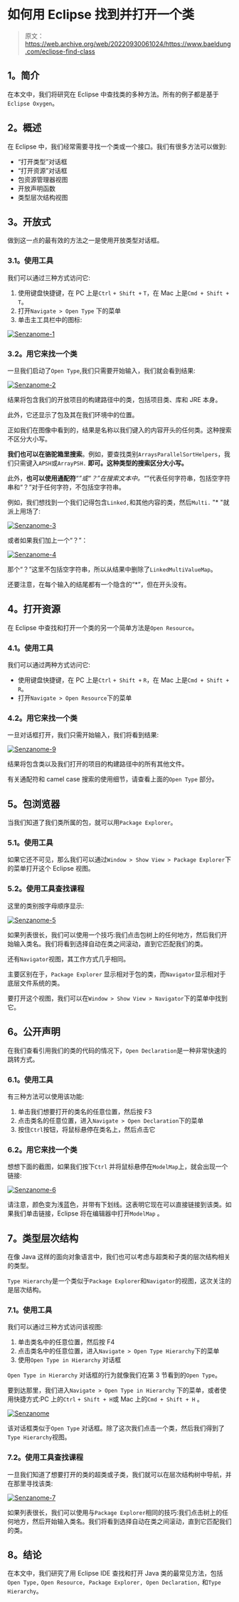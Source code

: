 # 如何用 Eclipse 找到并打开一个类

> 原文：<https://web.archive.org/web/20220930061024/https://www.baeldung.com/eclipse-find-class>

## 1。简介

在本文中，我们将研究在 Eclipse 中查找类的多种方法。所有的例子都是基于`Eclipse Oxygen`。

## 2。概述

在 Eclipse 中，我们经常需要寻找一个类或一个接口。我们有很多方法可以做到:

*   “打开类型”对话框
*   “打开资源”对话框
*   包资源管理器视图
*   开放声明函数
*   类型层次结构视图

## 3。开放式

做到这一点的最有效的方法之一是使用开放类型对话框。

### 3.1。使用工具

我们可以通过三种方式访问它:

1.  使用键盘快捷键，在 PC 上是`Ctrl` `+ Shift +` `T`，在 Mac 上是`Cmd + Shift + T`。
2.  打开`Navigate > Open Type` 下的菜单
3.  单击主工具栏中的图标:

[![Senzanome-1](img/b91637751ad38bcb09043383d070f493.png)](/web/20221129004330/https://www.baeldung.com/wp-content/uploads/2018/03/Senzanome-1.png)

### 3.2。用它来找一个类

一旦我们启动了`Open Type`,我们只需要开始输入，我们就会看到结果:

[![Senzanome-2](img/82d7abe5a47b82f4bee523e6389ab53e.png)](/web/20221129004330/https://www.baeldung.com/wp-content/uploads/2018/03/Senzanome-2.png)

结果将包含我们的开放项目的构建路径中的类，包括项目类、库和 JRE 本身。

此外，它还显示了包及其在我们环境中的位置。

正如我们在图像中看到的，结果是名称以我们键入的内容开头的任何类。这种搜索不区分大小写。

**我们也可以在骆驼箱里搜索**。例如，要查找类别`ArraysParallelSortHelpers`，我们只需键入`APSH`或`ArrayPSH.` **即可。这种类型的搜索区分大小写。**

此外，**也可以使用通配符**“*”或“？”在搜索文本中。“*”代表任何字符串，包括空字符串和“？”对于任何字符，不包括空字符串。

例如，我们想找到一个我们记得包含`Linked,`和其他内容的类，然后`Multi.` "* "就派上用场了:

[![Senzanome-3](img/362e29880403e3b4dac1afb8900eee44.png)](/web/20221129004330/https://www.baeldung.com/wp-content/uploads/2018/03/Senzanome-3.png)

或者如果我们加上一个“？”：

[![Senzanome-4](img/f81e6cf293e2af290db8810dccfa4241.png)](/web/20221129004330/https://www.baeldung.com/wp-content/uploads/2018/03/Senzanome-4.png)

那个“？”这里不包括空字符串，所以从结果中删除了`LinkedMultiValueMap`。

还要注意，在每个输入的结尾都有一个隐含的“*”，但在开头没有。

## 4。打开资源

在 Eclipse 中查找和打开一个类的另一个简单方法是`Open Resource`。

### 4.1。使用工具

我们可以通过两种方式访问它:

*   使用键盘快捷键，在 PC 上是`Ctrl` `+ Shift +` `R`，在 Mac 上是`Cmd + Shift + R`。
*   打开`Navigate > Open Resource`下的菜单

### 4.2。用它来找一个类

一旦对话框打开，我们只需开始输入，我们将看到结果:

[![Senzanome-9](img/15ecf5739fd3f8310360eeeb38b6e179.png)](/web/20221129004330/https://www.baeldung.com/wp-content/uploads/2018/03/Senzanome-9.png)

结果将包含类以及我们打开的项目的构建路径中的所有其他文件。

有关通配符和 camel case 搜索的使用细节，请查看上面的`Open Type` 部分。

## 5。包浏览器

当我们知道了我们类所属的包，就可以用`Package Explorer`。

### 5.1。使用工具

如果它还不可见，那么我们可以通过`Window > Show View > Package Explorer`下的菜单打开这个 Eclipse 视图。

### 5.2。使用工具查找课程

这里的类别按字母顺序显示:

[![Senzanome-5](img/7f397ca045246708db5f4147a0c8f850.png)](/web/20221129004330/https://www.baeldung.com/wp-content/uploads/2018/03/Senzanome-5.png)

如果列表很长，我们可以使用一个技巧:我们点击包树上的任何地方，然后我们开始输入类名。我们将看到选择自动在类之间滚动，直到它匹配我们的类。

还有`Navigator`视图，其工作方式几乎相同。

主要区别在于，`Package Explorer` 显示相对于包的类，而`Navigator`显示相对于底层文件系统的类。

要打开这个视图，我们可以在`Window > Show View > Navigator`下的菜单中找到它。

## 6。公开声明

在我们查看引用我们的类的代码的情况下，`Open Declaration`是一种非常快速的跳转方式。

### 6.1。使用工具

有三种方法可以使用该功能:

1.  单击我们想要打开的类名的任意位置，然后按 F3
2.  点击类名的任意位置，进入`Navigate > Open Declaration`下的菜单
3.  按住`Ctrl`按钮，将鼠标悬停在类名上，然后点击它

### 6.2。用它来找一个类

想想下面的截图，如果我们按下`Ctrl` 并将鼠标悬停在`ModelMap`上，就会出现一个链接:

[![Senzanome-6](img/a215119a78e53322e7c1814b08f4dbe1.png)](/web/20221129004330/https://www.baeldung.com/wp-content/uploads/2018/03/Senzanome-6.png)

请注意，颜色变为浅蓝色，并带有下划线。这表明它现在可以直接链接到该类。如果我们单击链接，Eclipse 将在编辑器中打开`ModelMap` 。

## 7。类型层次结构

在像 Java 这样的面向对象语言中，我们也可以考虑与超类和子类的层次结构相关的类型。

`Type Hierarchy`是一个类似于`Package Explorer`和`Navigator`的视图，这次关注的是层次结构。

### 7.1。使用工具

我们可以通过三种方式访问该视图:

1.  单击类名中的任意位置，然后按 F4
2.  点击类名中的任意位置，进入`Navigate > Open Type Hierarchy`下的菜单
3.  使用`Open Type in Hierarchy` 对话框

`Open Type in Hierarchy` 对话框的行为就像我们在第 3 节看到的`Open Type`。

要到达那里，我们进入`Navigate > Open Type in Hierarchy` 下的菜单，或者使用快捷方式:PC 上的`Ctrl` `+ Shift + H`或 Mac 上的`Cmd + Shift + H` 。

[![Senzanome](img/1b62da5aec8c5291f7e3da91a3330497.png)](/web/20221129004330/https://www.baeldung.com/wp-content/uploads/2018/03/Senzanome.png)

该对话框类似于`Open Type` 对话框。除了这次我们点击一个类，然后我们得到了`Type Hierarchy`视图。

### 7.2。使用工具查找课程

一旦我们知道了想要打开的类的超类或子类，我们就可以在层次结构树中导航，并在那里寻找该类:

[![Senzanome-7](img/7e97536277ec973bf488ec599423b06f.png)](/web/20221129004330/https://www.baeldung.com/wp-content/uploads/2018/03/Senzanome-7.png)

如果列表很长，我们可以使用与`Package Explorer`相同的技巧:我们点击树上的任何地方，然后开始输入类名。我们将看到选择自动在类之间滚动，直到它匹配我们的类。

## 8。结论

在本文中，我们研究了用 Eclipse IDE 查找和打开 Java 类的最常见方法，包括`Open Type,` `Open Resource, Package Explorer, Open Declaration,` 和`Type Hierarchy`。